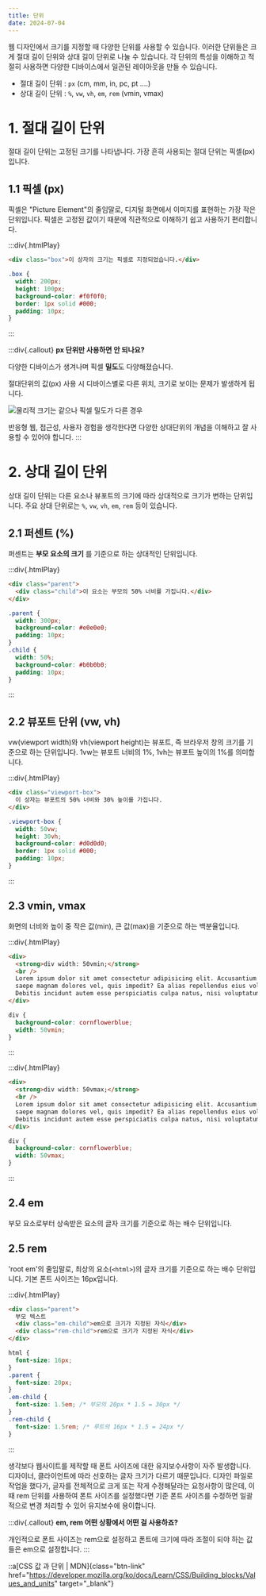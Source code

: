 ```yaml
---
title: 단위
date: 2024-07-04
---
```


웹 디자인에서 크기를 지정할 때 다양한 단위를 사용할 수 있습니다. 이러한 단위들은 크게 절대 길이 단위와 상대 길이 단위로 나눌 수 있습니다. 각 단위의 특성을 이해하고 적절히 사용하면 다양한 디바이스에서 일관된 레이아웃을 만들 수 있습니다.

- 절대 길이 단위 : `px` (cm, mm, in, pc, pt ….)
- 상대 길이 단위 : `%`, `vw`, `vh`, `em`, `rem` (vmin, vmax)

# 1. 절대 길이 단위

절대 길이 단위는 고정된 크기를 나타냅니다. 가장 흔히 사용되는 절대 단위는 픽셀(px)입니다.

## 1.1 픽셀 (px)

픽셀은 "Picture Element"의 줄임말로, 디지털 화면에서 이미지를 표현하는 가장 작은 단위입니다. 픽셀은 고정된 값이기 때문에 직관적으로 이해하기 쉽고 사용하기 편리합니다.

:::div{.htmlPlay}

```html
<div class="box">이 상자의 크기는 픽셀로 지정되었습니다.</div>
```

```css
.box {
  width: 200px;
  height: 100px;
  background-color: #f0f0f0;
  border: 1px solid #000;
  padding: 10px;
}
```

:::

:::div{.callout}
**px 단위만 사용하면 안 되나요?**

다양한 디바이스가 생겨나며 픽셀 **밀도**도 다양해졌습니다.

절대단위의 값(px) 사용 시 디바이스별로 다른 위치, 크기로 보이는 문제가 발생하게 됩니다.

![물리적 크기는 같으나 픽셀 밀도가 다른 경우](/images/basecamp-html-css/chapter04/02-1.png)

반응형 웹, 접근성, 사용자 경험을 생각한다면 다양한 상대단위의 개념을 이해하고 잘 사용할 수 있어야 합니다.
:::

# 2. 상대 길이 단위

상대 길이 단위는 다른 요소나 뷰포트의 크기에 따라 상대적으로 크기가 변하는 단위입니다. 주요 상대 단위로는 `%`, `vw`, `vh`, `em`, `rem` 등이 있습니다.

## 2.1 퍼센트 (%)

퍼센트는 **부모 요소의 크기** 를 기준으로 하는 상대적인 단위입니다.

:::div{.htmlPlay}

```html
<div class="parent">
  <div class="child">이 요소는 부모의 50% 너비를 가집니다.</div>
</div>
```

```css
.parent {
  width: 300px;
  background-color: #e0e0e0;
  padding: 10px;
}
.child {
  width: 50%;
  background-color: #b0b0b0;
  padding: 10px;
}
```

:::

## 2.2 뷰포트 단위 (vw, vh)

vw(viewport width)와 vh(viewport height)는 뷰포트, 즉 브라우저 창의 크기를 기준으로 하는 단위입니다. 1vw는 뷰포트 너비의 1%, 1vh는 뷰포트 높이의 1%를 의미합니다.

:::div{.htmlPlay}

```html
<div class="viewport-box">
  이 상자는 뷰포트의 50% 너비와 30% 높이를 가집니다.
</div>
```

```css
.viewport-box {
  width: 50vw;
  height: 30vh;
  background-color: #d0d0d0;
  border: 1px solid #000;
  padding: 10px;
}
```

:::

## 2.3 vmin, vmax

화면의 너비와 높이 중 작은 값(min), 큰 값(max)을 기준으로 하는 백분율입니다.

:::div{.htmlPlay}

```html
<div>
  <strong>div width: 50vmin;</strong>
  <br />
  Lorem ipsum dolor sit amet consectetur adipisicing elit. Accusantium animi
  saepe magnam dolores vel, quis impedit? Ea alias repellendus eius voluptatum.
  Debitis incidunt autem esse perspiciatis culpa natus, nisi voluptatum!
</div>
```

```css
div {
  background-color: cornflowerblue;
  width: 50vmin;
}
```

:::

:::div{.htmlPlay}

```html
<div>
  <strong>div width: 50vmax;</strong>
  <br />
  Lorem ipsum dolor sit amet consectetur adipisicing elit. Accusantium animi
  saepe magnam dolores vel, quis impedit? Ea alias repellendus eius voluptatum.
  Debitis incidunt autem esse perspiciatis culpa natus, nisi voluptatum!
</div>
```

```css
div {
  background-color: cornflowerblue;
  width: 50vmax;
}
```

:::

## 2.4 em

부모 요소로부터 상속받은 요소의 글자 크기를 기준으로 하는 배수 단위입니다.

## 2.5 rem

'root em'의 줄임말로, 최상의 요소(`<html>`)의 글자 크기를 기준으로 하는 배수 단위입니다. 기본 폰트 사이즈는 16px입니다.

:::div{.htmlPlay}

```html
<div class="parent">
  부모 텍스트
  <div class="em-child">em으로 크기가 지정된 자식</div>
  <div class="rem-child">rem으로 크기가 지정된 자식</div>
</div>
```

```css
html {
  font-size: 16px;
}
.parent {
  font-size: 20px;
}
.em-child {
  font-size: 1.5em; /* 부모의 20px * 1.5 = 30px */
}
.rem-child {
  font-size: 1.5rem; /* 루트의 16px * 1.5 = 24px */
}
```

:::

생각보다 웹사이트를 제작할 때 폰트 사이즈에 대한 유지보수사항이 자주 발생합니다.
디자이너, 클라이언트에 따라 선호하는 글자 크기가 다르기 때문입니다. 디자인 파일로 작업을 했다가, 글자를 전체적으로 크게 또는 작게 수정해달라는 요청사항이 많은데, 이때 rem 단위를 사용하여 폰트 사이즈를 설정했다면 기준 폰트 사이즈를 수정하면 일괄적으로 변경 처리할 수 있어 유지보수에 용이합니다.

:::div{.callout}
**em, rem 어떤 상황에서 어떤 걸 사용하죠?**

개인적으로 폰트 사이즈는 rem으로 설정하고
폰트에 크기에 따라 조절이 되야 하는 값들은 em으로 설정합니다.
:::

::a[CSS 값 과 단위 | MDN]{class="btn-link" href="https://developer.mozilla.org/ko/docs/Learn/CSS/Building_blocks/Values_and_units" target="\_blank"}

